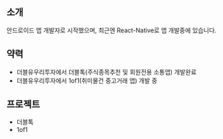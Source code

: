 
## 소개

안드로이드 앱 개발자로 시작했으며, 최근엔 React-Native로 앱 개발중에 있습니다.

## 약력

- 더블유우리투자에서 더블톡(주식종목추천 및 회원전용 소통앱) 개발완료
- 더블유우리투자에서 1of1(취미물건 중고거래 앱) 개발 중

## 프로젝트

- 더블톡
- 1of1
